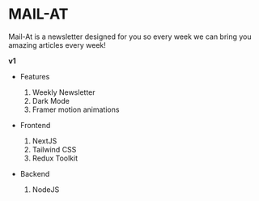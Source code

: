 # MAIL-AT
Mail-At is a newsletter designed for you so every week we can bring you amazing articles every week!

**v1**
- Features
  
  1. Weekly Newsletter
  2. Dark Mode
  3. Framer motion animations
   

- Frontend
  
  1. NextJS 
  2. Tailwind CSS
  3. Redux Toolkit
  
- Backend
 
  1. NodeJS
  